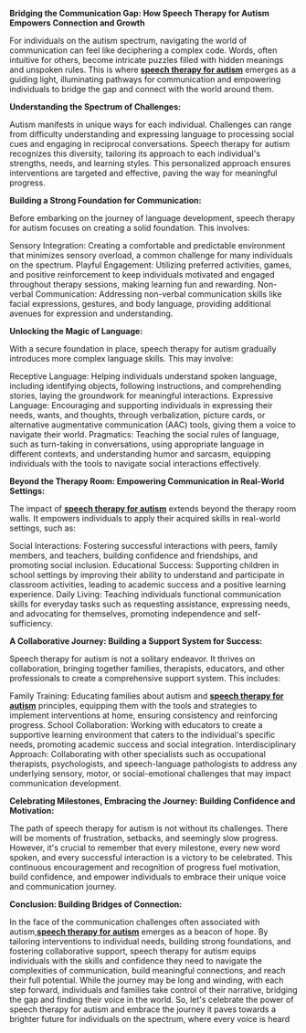 **Bridging the Communication Gap: How Speech Therapy for Autism Empowers Connection and Growth**

For individuals on the autism spectrum, navigating the world of communication can feel like deciphering a complex code. Words, often intuitive for others, become intricate puzzles filled with hidden meanings and unspoken rules. This is where **[speech therapy for autism](https://www.butterflylearnings.com/speech-therapy)** emerges as a guiding light, illuminating pathways for communication and empowering individuals to bridge the gap and connect with the world around them.

**Understanding the Spectrum of Challenges:**

Autism manifests in unique ways for each individual. Challenges can range from difficulty understanding and expressing language to processing social cues and engaging in reciprocal conversations. Speech therapy for autism recognizes this diversity, tailoring its approach to each individual's strengths, needs, and learning styles. This personalized approach ensures interventions are targeted and effective, paving the way for meaningful progress.

**Building a Strong Foundation for Communication:**

Before embarking on the journey of language development, speech therapy for autism focuses on creating a solid foundation. This involves:

Sensory Integration: Creating a comfortable and predictable environment that minimizes sensory overload, a common challenge for many individuals on the spectrum.
Playful Engagement: Utilizing preferred activities, games, and positive reinforcement to keep individuals motivated and engaged throughout therapy sessions, making learning fun and rewarding.
Non-verbal Communication: Addressing non-verbal communication skills like facial expressions, gestures, and body language, providing additional avenues for expression and understanding.

**Unlocking the Magic of Language:**

With a secure foundation in place, speech therapy for autism gradually introduces more complex language skills. This may involve:

Receptive Language: Helping individuals understand spoken language, including identifying objects, following instructions, and comprehending stories, laying the groundwork for meaningful interactions.
Expressive Language: Encouraging and supporting individuals in expressing their needs, wants, and thoughts, through verbalization, picture cards, or alternative augmentative communication (AAC) tools, giving them a voice to navigate their world.
Pragmatics: Teaching the social rules of language, such as turn-taking in conversations, using appropriate language in different contexts, and understanding humor and sarcasm, equipping individuals with the tools to navigate social interactions effectively.

**Beyond the Therapy Room: Empowering Communication in Real-World Settings:**

The impact of **[speech therapy for autism](https://www.butterflylearnings.com/)** extends beyond the therapy room walls. It empowers individuals to apply their acquired skills in real-world settings, such as:

Social Interactions: Fostering successful interactions with peers, family members, and teachers, building confidence and friendships, and promoting social inclusion.
Educational Success: Supporting children in school settings by improving their ability to understand and participate in classroom activities, leading to academic success and a positive learning experience.
Daily Living: Teaching individuals functional communication skills for everyday tasks such as requesting assistance, expressing needs, and advocating for themselves, promoting independence and self-sufficiency.

**A Collaborative Journey: Building a Support System for Success:**

Speech therapy for autism is not a solitary endeavor. It thrives on collaboration, bringing together families, therapists, educators, and other professionals to create a comprehensive support system. This includes:

Family Training: Educating families about autism and **[speech therapy for autism](https://www.butterflylearnings.com/)** principles, equipping them with the tools and strategies to implement interventions at home, ensuring consistency and reinforcing progress.
School Collaboration: Working with educators to create a supportive learning environment that caters to the individual's specific needs, promoting academic success and social integration.
Interdisciplinary Approach: Collaborating with other specialists such as occupational therapists, psychologists, and speech-language pathologists to address any underlying sensory, motor, or social-emotional challenges that may impact communication development.

**Celebrating Milestones, Embracing the Journey: Building Confidence and Motivation:**

The path of speech therapy for autism is not without its challenges. There will be moments of frustration, setbacks, and seemingly slow progress. However, it's crucial to remember that every milestone, every new word spoken, and every successful interaction is a victory to be celebrated. This continuous encouragement and recognition of progress fuel motivation, build confidence, and empower individuals to embrace their unique voice and communication journey.

**Conclusion: Building Bridges of Connection:**

In the face of the communication challenges often associated with autism,**[speech therapy for autism](https://www.butterflylearnings.com/speech-therapy)** emerges as a beacon of hope. By tailoring interventions to individual needs, building strong foundations, and fostering collaborative support, speech therapy for autism equips individuals with the skills and confidence they need to navigate the complexities of communication, build meaningful connections, and reach their full potential. While the journey may be long and winding, with each step forward, individuals and families take control of their narrative, bridging the gap and finding their voice in the world. So, let's celebrate the power of speech therapy for autism and embrace the journey it paves towards a brighter future for individuals on the spectrum, where every voice is heard 

